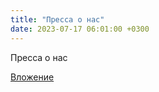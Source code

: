 ```yaml
---
title: "Пресса о нас"
date: 2023-07-17 06:01:00 +0300
---
```


Пресса о нас

[Вложение](https://vk.com/photo41076938_457250055)
